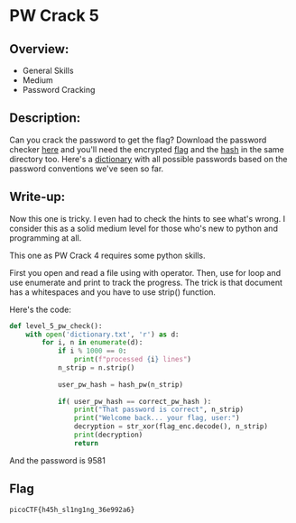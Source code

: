 # PW Crack 5

## Overview:
* General Skills
* Medium
* Password Cracking

## Description:
Can you crack the password to get the flag? Download the password checker [here](https://artifacts.picoctf.net/c/31/level5.py) and you'll need the encrypted [flag](https://artifacts.picoctf.net/c/31/level5.flag.txt.enc) and the [hash](https://artifacts.picoctf.net/c/31/level5.hash.bin) in the same directory too. Here's a [dictionary](https://artifacts.picoctf.net/c/31/dictionary.txt) with all possible passwords based on the password conventions we've seen so far.

## Write-up:
Now this one is tricky. I even had to check the hints to see what's wrong. I consider this as a solid medium level for those who's new to python and programming at all.

This one as PW Crack 4 requires some python skills.

First you open and read a file using with operator. Then, use for loop and use enumerate and print to track the progress. The trick is that document has a whitespaces and you have to use strip() function.

Here's the code:
```python
def level_5_pw_check():
    with open('dictionary.txt', 'r') as d:
        for i, n in enumerate(d):
            if i % 1000 == 0:
                print(f"processed {i} lines")
            n_strip = n.strip()
            
            user_pw_hash = hash_pw(n_strip)
    
            if( user_pw_hash == correct_pw_hash ):
                print("That password is correct", n_strip)
                print("Welcome back... your flag, user:")
                decryption = str_xor(flag_enc.decode(), n_strip)
                print(decryption)
                return
```
And the password is 9581

## Flag 
```
picoCTF{h45h_sl1ng1ng_36e992a6}
```
